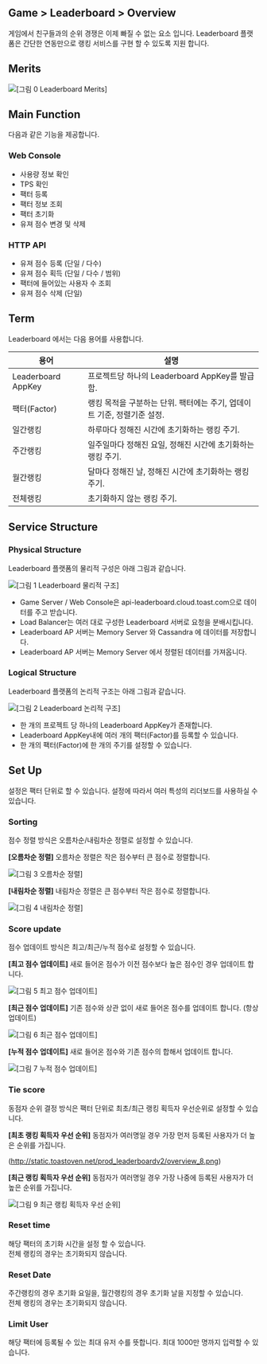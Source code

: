 ## Game > Leaderboard > Overview

게임에서 친구들과의 순위 경쟁은 이제 빠질 수 없는 요소 입니다.
Leaderboard 플랫폼은 간단한 연동만으로 랭킹 서비스를 구현 할 수 있도록 지원 합니다.

## Merits
![[그림 0 Leaderboard Merits]](http://static.toastoven.net/prod_leaderboardv2/merits.png)

## Main Function

다음과 같은 기능을 제공합니다.

### Web Console 
- 사용량 정보 확인 
- TPS 확인 
- 팩터 등록
- 팩터 정보 조회 
- 팩터 초기화 
- 유져 점수 변경 및 삭제

### HTTP API
- 유져 점수 등록 (단일 / 다수)
- 유져 점수 획득 (단일 / 다수 / 범위)
- 팩터에 들어있는 사용자 수 조회
- 유져 점수 삭제 (단일)

## Term
Leaderboard 에서는 다음 용어를 사용합니다.

|용어|	설명|
|---|---|
|Leaderboard AppKey|	프로젝트당 하나의 Leaderboard AppKey를 발급함.|
|팩터(Factor)|	랭킹 목적을 구분하는 단위. 팩터에는 주기, 업데이트 기준, 정렬기준 설정.|
|일간랭킹|	하루마다 정해진 시간에 초기화하는 랭킹 주기.|
|주간랭킹|	일주일마다 정해진 요일, 정해진 시간에 초기화하는 랭킹 주기.|
|월간랭킹|	달마다 정해진 날, 정해진 시간에 초기화하는 랭킹 주기.|
|전체랭킹|	초기화하지 않는 랭킹 주기.|

## Service Structure

### Physical Structure

Leaderboard 플랫폼의 물리적 구성은 아래 그림과 같습니다.

![[그림 1 Leaderboard 물리적 구조]](http://static.toastoven.net/prod_leaderboardv2/overview_1.png)

- Game Server / Web Console은 api-leaderboard.cloud.toast.com으로 데이터를 주고 받습니다.
- Load Balancer는 여러 대로 구성한 Leaderboard 서버로 요청을 분배시킵니다.
- Leaderboard AP 서버는 Memory Server 와 Cassandra 에 데이터를 저장합니다.
- Leaderboard AP 서버는 Memory Server 에서 정렬된 데이터를 가져옵니다.

### Logical Structure

Leaderboard 플랫폼의 논리적 구조는 아래 그림과 같습니다.

![[그림 2 Leaderboard 논리적 구조]](http://static.toastoven.net/prod_leaderboardv2/overview_2.png)

- 한 개의 프로젝트 당 하나의 Leaderboard AppKey가 존재합니다.
- Leaderboard AppKey내에 여러 개의 팩터(Factor)를 등록할 수 있습니다.
- 한 개의 팩터(Factor)에 한 개의 주기를 설정할 수 있습니다.

## Set Up
설정은 팩터 단위로 할 수 있습니다. 설정에 따라서 여러 특성의 리더보드를 사용하실 수 있습니다.

###  Sorting

점수 정렬 방식은 오름차순/내림차순 정렬로 설정할 수 있습니다. 

**[오름차순 정렬]**
오름차순 정렬은 작은 점수부터 큰 점수로 정렬합니다.

![[그림 3 오름차순 정렬]](http://static.toastoven.net/prod_leaderboardv2/overview_3.png)

**[내림차순 정렬]**
내림차순 정렬은 큰 점수부터 작은 점수로 정렬합니다.

![[그림 4 내림차순 정렬]](http://static.toastoven.net/prod_leaderboardv2/overview_4.png)

### Score update

점수 업데이트 방식은 최고/최근/누적 점수로 설정할 수 있습니다. 

**[최고 점수 업데이트]**
새로 들어온 점수가 이전 점수보다 높은 점수인 경우 업데이트 합니다.

![[그림 5 최고 점수 업데이트]](http://static.toastoven.net/prod_leaderboardv2/overview_5.png)

**[최근 점수 업데이트]**
기존 점수와 상관 없이 새로 들어온 점수를 업데이트 합니다. (항상 업데이트)

![[그림 6 최근 점수 업데이트]](http://static.toastoven.net/prod_leaderboardv2/overview_6.png)

**[누적 점수 업데이트]**
새로 들어온 점수와 기존 점수의 합해서 업데이트 합니다.

![[그림 7 누적 점수 업데이트]](http://static.toastoven.net/prod_leaderboardv2/overview_7.png)

### Tie score

동점자 순위 결정 방식은 팩터 단위로 최초/최근 랭킹 획득자 우선순위로 설정할 수 있습니다.

**[최초 랭킹 획득자 우선 순위]**
동점자가 여러명일 경우 가장 먼저 등록된 사용자가 더 높은 순위를 가집니다.

(http://static.toastoven.net/prod_leaderboardv2/overview_8.png)

**[최근 랭킹 획득자 우선 순위]**
동점자가 여러명일 경우 가장 나중에 등록된 사용자가 더 높은 순위를 가집니다.

![[그림 9 최근 랭킹 획득자 우선 순위]](http://static.toastoven.net/prod_leaderboardv2/overview_9.png)

### Reset time
해당 팩터의 초기화 시간을 설정 할 수 있습니다.<br>
전체 랭킹의 경우는 초기화되지 않습니다.

### Reset Date
주간랭킹의 경우 초기화 요일을, 월간랭킹의 경우 초기화 날을 지정할 수 있습니다.<br>
전체 랭킹의 경우는 초기화되지 않습니다.

### Limit User
해당 팩터에 등록될 수 있는 최대 유저 수를 뜻합니다. 최대 1000만 명까지 입력할 수 있습니다.
